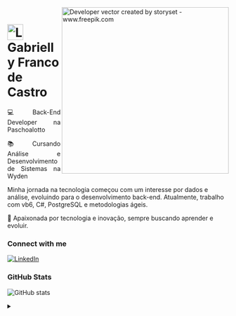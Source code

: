 <img align="right" alt="Developer vector created by storyset - www.freepik.com" height="380" src="https://user-images.githubusercontent.com/97471199/230774187-e482399b-492c-4c17-a831-0314bf90526e.png">

<h1>
    <a href="https://sterwinxs.github.io/">
     <img align="center" alt="Logo Gabrielly Castro" width="36px" src="https://user-images.githubusercontent.com/97471199/230773934-2eeb538d-d992-4199-872e-117c1c635d81.png"></a>
    <span>Gabrielly Franco de Castro</span>
</h1>

<p align="justify">💻 Back-End Developer na Paschoalotto 
<p align="justify">📚 Cursando Análise e Desenvolvimento de Sistemas na Wyden

Minha jornada na tecnologia começou com um interesse por dados e análise, evoluindo para o desenvolvimento back-end. Atualmente, trabalho com vb6, C#, PostgreSQL e metodologias ágeis.

🚀 Apaixonada por tecnologia e inovação, sempre buscando aprender e evoluir.
<!--
[![Preview](https://img.shields.io/badge/Portfolio-000?style=for-the-badge&logo=github&logoColor=FF00F6)](https://sterwinxs.github.io/)
[![GitHub Page](https://img.shields.io/badge/sterwinxs.github.io-67136f?style=for-the-badge)](https://sterwinxs.github.io/)
-->

### Connect with me

[![LinkedIn](https://img.shields.io/badge/-LinkedIn-000?style=for-the-badge&logo=linkedin&logoColor=FF00F6&color:FFF)](https://www.linkedin.com/in/gabrielly-castro/)

### GitHub Stats

![GitHub stats](https://github-readme-stats-git-masterrstaa-rickstaa.vercel.app/api?username=sterwinxs&hide_title=true&show_icons=true&include_all_commits=false&count_private=true&line_height=25&hide=issues&bg_color=000&title_color=FF00F6&text_color=FFF&border_radius=3&border_color=36123c&icon_color=FF00F6&theme=jolly)
<!--[![Most Used Languages](https://github-readme-stats-git-masterrstaa-rickstaa.vercel.app/api/top-langs/?username=sterwinxs&line_height=10&card_width=290&layout=compact&hide_title=false&count_private=true&langs_count=5&show_icons=true&title_color=FF00F6&hide=html,css,scss&bg_color=000&text_color=8B8B8B&border_radius=3&border_color=561760&count_private=true)](https://github.com/sterwinxs/github-readme-stats)-->

<details align="left">
  <summary></summary> 
 
  - Badges by <a href="https://shields.io/">shields.io</a><br>
  - GitHub Stats by <a href="https://github.com/anuraghazra/github-readme-stats">anuraghazra</a>
  - Developer vector created by <a href="https://www.freepik.com/vectors/developer">storyset - www.freepik.com</a> (edited by author)
 
   <div align="right">Made with 💜 by <a href="https://github.com/elidianaandrade">EA</a>.</div>

</details>
